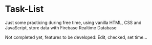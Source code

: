 # Task-List
Just some practicing during free time, using vanilla HTML, CSS and JavaScript, store data with Firebase Realtime Database


Not completed yet, features to be developed: Edit, checked, set time...
